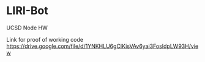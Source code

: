 # LIRI-Bot
UCSD Node HW


Link for proof of working code
https://drive.google.com/file/d/1YNKHLU6gCIKisVAv6yai3FosIdpLW93H/view
